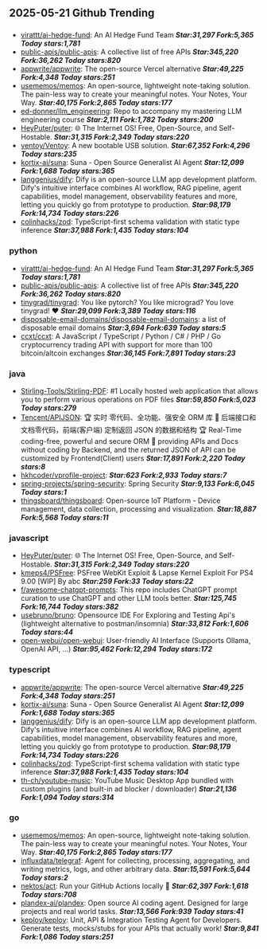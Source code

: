 ## 2025-05-21 Github Trending

### 
* [virattt/ai-hedge-fund](https://github.com/virattt/ai-hedge-fund): An AI Hedge Fund Team ***Star:31,297 Fork:5,365 Today stars:1,781***
* [public-apis/public-apis](https://github.com/public-apis/public-apis): A collective list of free APIs ***Star:345,220 Fork:36,262 Today stars:820***
* [appwrite/appwrite](https://github.com/appwrite/appwrite): The open-source Vercel alternative ***Star:49,225 Fork:4,348 Today stars:251***
* [usememos/memos](https://github.com/usememos/memos): An open-source, lightweight note-taking solution. The pain-less way to create your meaningful notes. Your Notes, Your Way. ***Star:40,175 Fork:2,865 Today stars:177***
* [ed-donner/llm_engineering](https://github.com/ed-donner/llm_engineering): Repo to accompany my mastering LLM engineering course ***Star:2,111 Fork:1,782 Today stars:200***
* [HeyPuter/puter](https://github.com/HeyPuter/puter): 🌐 The Internet OS! Free, Open-Source, and Self-Hostable. ***Star:31,315 Fork:2,349 Today stars:220***
* [ventoy/Ventoy](https://github.com/ventoy/Ventoy): A new bootable USB solution. ***Star:67,352 Fork:4,296 Today stars:235***
* [kortix-ai/suna](https://github.com/kortix-ai/suna): Suna - Open Source Generalist AI Agent ***Star:12,099 Fork:1,688 Today stars:365***
* [langgenius/dify](https://github.com/langgenius/dify): Dify is an open-source LLM app development platform. Dify's intuitive interface combines AI workflow, RAG pipeline, agent capabilities, model management, observability features and more, letting you quickly go from prototype to production. ***Star:98,179 Fork:14,734 Today stars:226***
* [colinhacks/zod](https://github.com/colinhacks/zod): TypeScript-first schema validation with static type inference ***Star:37,988 Fork:1,435 Today stars:104***

### python
* [virattt/ai-hedge-fund](https://github.com/virattt/ai-hedge-fund): An AI Hedge Fund Team ***Star:31,297 Fork:5,365 Today stars:1,781***
* [public-apis/public-apis](https://github.com/public-apis/public-apis): A collective list of free APIs ***Star:345,220 Fork:36,262 Today stars:820***
* [tinygrad/tinygrad](https://github.com/tinygrad/tinygrad): You like pytorch? You like micrograd? You love tinygrad! ❤️ ***Star:29,099 Fork:3,389 Today stars:116***
* [disposable-email-domains/disposable-email-domains](https://github.com/disposable-email-domains/disposable-email-domains): a list of disposable email domains ***Star:3,694 Fork:639 Today stars:5***
* [ccxt/ccxt](https://github.com/ccxt/ccxt): A JavaScript / TypeScript / Python / C# / PHP / Go cryptocurrency trading API with support for more than 100 bitcoin/altcoin exchanges ***Star:36,145 Fork:7,891 Today stars:23***

### java
* [Stirling-Tools/Stirling-PDF](https://github.com/Stirling-Tools/Stirling-PDF): #1 Locally hosted web application that allows you to perform various operations on PDF files ***Star:59,850 Fork:5,023 Today stars:279***
* [Tencent/APIJSON](https://github.com/Tencent/APIJSON): 🏆 实时 零代码、全功能、强安全 ORM 库 🚀 后端接口和文档零代码，前端(客户端) 定制返回 JSON 的数据和结构 🏆 Real-Time coding-free, powerful and secure ORM 🚀 providing APIs and Docs without coding by Backend, and the returned JSON of API can be customized by Frontend(Client) users ***Star:17,891 Fork:2,220 Today stars:8***
* [hkhcoder/vprofile-project](https://github.com/hkhcoder/vprofile-project):  ***Star:623 Fork:2,933 Today stars:7***
* [spring-projects/spring-security](https://github.com/spring-projects/spring-security): Spring Security ***Star:9,133 Fork:6,045 Today stars:1***
* [thingsboard/thingsboard](https://github.com/thingsboard/thingsboard): Open-source IoT Platform - Device management, data collection, processing and visualization. ***Star:18,887 Fork:5,568 Today stars:11***

### javascript
* [HeyPuter/puter](https://github.com/HeyPuter/puter): 🌐 The Internet OS! Free, Open-Source, and Self-Hostable. ***Star:31,315 Fork:2,349 Today stars:220***
* [kmeps4/PSFree](https://github.com/kmeps4/PSFree): PSFree WebKit Exploit & Lapse Kernel Exploit For PS4 9.00 [WIP] By abc ***Star:259 Fork:33 Today stars:22***
* [f/awesome-chatgpt-prompts](https://github.com/f/awesome-chatgpt-prompts): This repo includes ChatGPT prompt curation to use ChatGPT and other LLM tools better. ***Star:125,745 Fork:16,744 Today stars:382***
* [usebruno/bruno](https://github.com/usebruno/bruno): Opensource IDE For Exploring and Testing Api's (lightweight alternative to postman/insomnia) ***Star:33,812 Fork:1,606 Today stars:44***
* [open-webui/open-webui](https://github.com/open-webui/open-webui): User-friendly AI Interface (Supports Ollama, OpenAI API, ...) ***Star:95,462 Fork:12,294 Today stars:172***

### typescript
* [appwrite/appwrite](https://github.com/appwrite/appwrite): The open-source Vercel alternative ***Star:49,225 Fork:4,348 Today stars:251***
* [kortix-ai/suna](https://github.com/kortix-ai/suna): Suna - Open Source Generalist AI Agent ***Star:12,099 Fork:1,688 Today stars:365***
* [langgenius/dify](https://github.com/langgenius/dify): Dify is an open-source LLM app development platform. Dify's intuitive interface combines AI workflow, RAG pipeline, agent capabilities, model management, observability features and more, letting you quickly go from prototype to production. ***Star:98,179 Fork:14,734 Today stars:226***
* [colinhacks/zod](https://github.com/colinhacks/zod): TypeScript-first schema validation with static type inference ***Star:37,988 Fork:1,435 Today stars:104***
* [th-ch/youtube-music](https://github.com/th-ch/youtube-music): YouTube Music Desktop App bundled with custom plugins (and built-in ad blocker / downloader) ***Star:21,136 Fork:1,094 Today stars:314***

### go
* [usememos/memos](https://github.com/usememos/memos): An open-source, lightweight note-taking solution. The pain-less way to create your meaningful notes. Your Notes, Your Way. ***Star:40,175 Fork:2,865 Today stars:177***
* [influxdata/telegraf](https://github.com/influxdata/telegraf): Agent for collecting, processing, aggregating, and writing metrics, logs, and other arbitrary data. ***Star:15,591 Fork:5,644 Today stars:2***
* [nektos/act](https://github.com/nektos/act): Run your GitHub Actions locally 🚀 ***Star:62,397 Fork:1,618 Today stars:708***
* [plandex-ai/plandex](https://github.com/plandex-ai/plandex): Open source AI coding agent. Designed for large projects and real world tasks. ***Star:13,566 Fork:939 Today stars:41***
* [keploy/keploy](https://github.com/keploy/keploy): Unit, API & Integration Testing Agent for Developers. Generate tests, mocks/stubs for your APIs that actually work! ***Star:9,841 Fork:1,086 Today stars:251***
